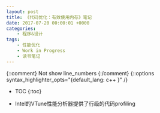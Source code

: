 ```yaml
---
layout: post
title: 《代码优化：有效使用内存》笔记
date: 2017-07-20 00:00:01 +0000
categories:
    - 程序&设计
tags:
    - 性能优化
    - Work in Progress
    - 读书笔记
---
```


{::comment} Not show line_numbers {:/comment}
{::options syntax_highlighter_opts="{default_lang: c++ \}" /}

* TOC
{:toc}

- Intel的VTune性能分析器提供了行级的代码profiling
